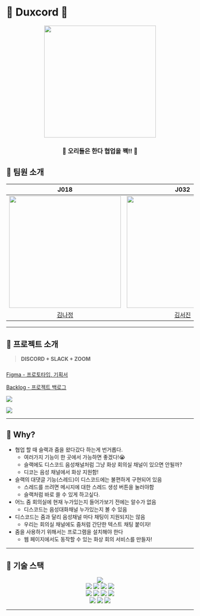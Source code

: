 # 🦆 Duxcord 🦆

<div align="center">   
    <img src="https://i.imgur.com/DCdfQJF.png" width="300px"/>
    <h3> 🦆 오리들은 한다 협업을 꽥!! 🦆</h3>
</div>
    
## 🐤 팀원 소개

|J018|J032|J060|J116|
|:---:|:---:|:---:|:---:|
|<img src="https://github.com/Najeong-Kim.png" width="300"/>|<img src="https://github.com/SeojinSeojin.png" width="300"/>|<img src="https://github.com/superLipbalm.png" width="300"/>|<img src="https://github.com/shinhyogeun.png" width="300"/>|
|[김나정](https://github.com/Najeong-Kim)|[김서진](https://github.com/SeojinSeojin)|[김찬희](https://github.com/superLipbalm)|[신효근](https://github.com/shinhyogeun)|

****

## 🐤 프로젝트 소개

> **DISCORD + SLACK + ZOOM**

###

[Figma - 프로토타입, 기획서](https://www.figma.com/file/ZXDGBL14spjQN5Sg5oNKmk/F4---Dukscord-team-library?node-id=0%3A1)

[Backlog - 프로젝트 백로그](https://docs.google.com/spreadsheets/d/1ZE9i0EBaLrRuUyG1Lm7QnRl2xQV2y2bbJFFlxtXfe3s/edit#gid=0)

![](https://i.imgur.com/IpDCkOh.png)

![](https://i.imgur.com/MQ3C8qi.jpg)

****

## 🐤 Why?

- 협업 할 때 슬랙과 줌을 왔다갔다 하는게 번거롭다.
    - 여러가지 기능이 한 곳에서 가능하면 좋겠다!😭
    - 슬랙에도 디스코드 음성채널처럼 그냥 화상 회의실 채널이 있으면 안될까?
    - 디코는 음성 채널에서 화상 지원함!
- 슬랙의 대댓글 기능(스레드)이 디스코드에는 불편하게 구현되어 있음
    - 스레드를 쓰려면 메시지에 대한 스레드 생성 버튼을 눌러야함
    - 슬랙처럼 바로 쓸 수 있게 하고싶다.
- 어느 줌 회의실에 현재 누가있는지 들어가보기 전에는 알수가 없음
    - 디스코드는 음성대화채널 누가있는지 볼 수 있음
- 디스코드는 줌과 달리 음성채널 마다 채팅이 지원되지는 않음
    - 우리는 회의실 채널에도 줌처럼 간단한 텍스트 채팅 붙이자!
- 줌을 사용하기 위해서는 프로그램을 설치해야 한다
    - 웹 페이지에서도 동작할 수 있는 화상 회의 서비스를 만들자!

****

## 🐤 기술 스택

<div align="center">
  <img src="https://img.shields.io/badge/TypeScript-3178C6?style=flat-square&logo=typescript&logoColor=white"/><br>
  <img src="https://img.shields.io/badge/React-61DAFB?style=flat-square&logo=React&logoColor=white"/>
  <img src="https://img.shields.io/badge/redux-764ABC?style=flat-square&logo=Redux&logoColor=white"/>
  <img src="https://img.shields.io/badge/SWR-E5E5E5?style=flat-square"/>
  <img src="https://img.shields.io/badge/styled--components-DB7093?style=flat-square&logo=styled-components&logoColor=white"/><br>
  <img src="https://img.shields.io/badge/Node.js-339933?style=flat-square&logo=Node.js&logoColor=white"/>
  <img src="https://img.shields.io/badge/express-000000?style=flat-square&logo=Express&logoColor=white"/>
  <img src="https://img.shields.io/badge/MySQL-4479A1?style=flat-square&logo=MySQL&logoColor=white"/>
    <img src="https://img.shields.io/badge/TypeORM-FF4716?style=flat-square&logo=%20Actions&logoColor=white"/><br>
  <img src="https://img.shields.io/badge/Jest-C21325?style=flat-square&logo=Jest&logoColor=white"/>
  <img src="https://img.shields.io/badge/React%20Testing%20Library-121212?style=flat-square&logo=Testing Library&logoColor=E33332"/>
  <img src="https://img.shields.io/badge/github action-2671E5?style=flat-square&logo=GitHub%20Actions&logoColor=white"/>

</div>

****
